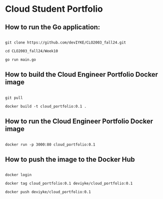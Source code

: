 ﻿# Cloud Student Portfolio

## How to run the Go application:

```

git clone https://github.com/devIYKE/CLO2003_fall24.git

cd CLO2003_fall24/Week10

go run main.go

```

## How to build the Cloud Engineer Portfolio Docker image

```

git pull

docker build -t cloud_portfolio:0.1 .

```

## How to run the Cloud Engineer Portfolio Docker image

```

docker run -p 3000:80 cloud_portfolio:0.1

```

## How to push the image to the Docker Hub

```

docker login

docker tag cloud_portfolio:0.1 deviyke/cloud_portfolio:0.1

docker push deviyke/cloud_portfolio:0.1

```
